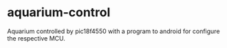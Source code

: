 # aquarium-control
Aquarium controlled by pic18f4550 with a program to android for configure the respective MCU.
